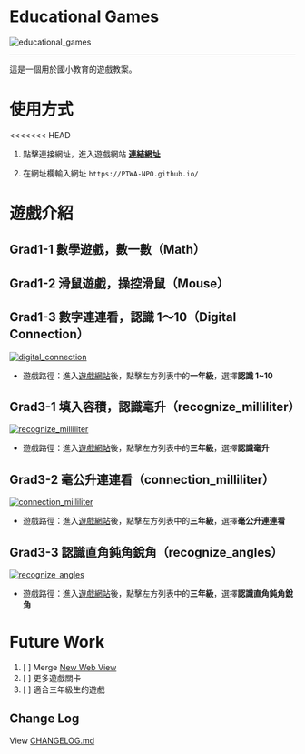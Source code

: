 # Educational Games

![educational_games](https://img.shields.io/github/v/tag/PTWA-NPO/PTWA-NPO.github.io)

---
這是一個用於國小教育的遊戲教案。

# 使用方式

[//]: # (TODO demo gif)

<<<<<<< HEAD
1. 點擊連接網址，進入遊戲網站
    [**連結網址**](https://PTWA-NPO.github.io/)

2. 在網址欄輸入網址
    `https://PTWA-NPO.github.io/`

[//]: # (TODO demo gif)


# 遊戲介紹

## Grad1-1 數學遊戲，數一數（Math）

[//]: # (TODO write game information)

## Grad1-2 滑鼠遊戲，操控滑鼠（Mouse）

[//]: # (TODO write game information)

## Grad1-3 數字連連看，認識 1～10（Digital Connection）
[![digital_connection](https://img.shields.io/badge/digital_connection-v0.1.0-blue.svg)](./digital_connection)

- 遊戲路徑：進入[遊戲網站](https://PTWA-NPO.github.io/)後，點擊左方列表中的**一年級**，選擇**認識 1~10**

## Grad3-1 填入容積，認識毫升（recognize_milliliter）
[![recognize_milliliter](https://img.shields.io/badge/recognize_milliliter-v0.1.4-blue.svg)](./recognize_milliliter)

- 遊戲路徑：進入[遊戲網站](https://PTWA-NPO.github.io/)後，點擊左方列表中的**三年級**，選擇**認識毫升**

## Grad3-2 毫公升連連看（connection_milliliter）
[![connection_milliliter](https://img.shields.io/badge/connection_milliliter-v0.1.4-blue.svg)](./connection_milliliter)

- 遊戲路徑：進入[遊戲網站](https://PTWA-NPO.github.io/)後，點擊左方列表中的**三年級**，選擇**毫公升連連看**

## Grad3-3 認識直角鈍角銳角（recognize_angles）
[![recognize_angles](https://img.shields.io/badge/recognize_angles-v0.1.1-blue.svg)](./recognize_angles)

- 遊戲路徑：進入[遊戲網站](https://PTWA-NPO.github.io/)後，點擊左方列表中的**三年級**，選擇**認識直角鈍角銳角**

# Future Work

1. [ ] Merge [New Web View](https://aaronsutemp.github.io/)
2. [ ] 更多遊戲關卡
4. [ ] 適合三年級生的遊戲

## Change Log

View [CHANGELOG.md](./CHANGELOG.md)
